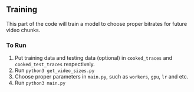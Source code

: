## Training

This part of the code will train a model to choose proper bitrates for future video chunks.

### To Run
1) Put training data and testing data (optional) in `cooked_traces` and `cooked_test_traces` respectively.
2) Run `python3 get_video_sizes.py`
3) Choose proper parameters in `main.py`, such as `workers`, `gpu`, `lr` and etc.
4) Run `python3 main.py`
